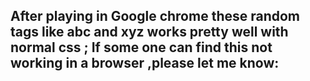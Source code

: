  
After playing in Google chrome these random tags like abc and xyz works pretty well with normal css ;
If some one can find this not working in  a browser ,please let me know:
-------------------------------------------------------------------------------

